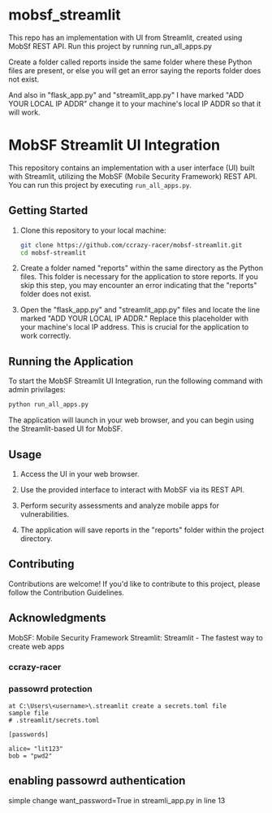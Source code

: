 # mobsf_streamlit
This repo has an implementation with UI from Streamlit, created using MobSf REST API. Run this project by running run_all_apps.py

Create a folder called reports inside the same folder where these Python files are present, or else you will get an error saying the reports folder does not exist.

And also in "flask_app.py" and "streamlit_app.py" I have marked "ADD YOUR LOCAL IP ADDR" change it to your machine's local IP ADDR so that it will work.


# MobSF Streamlit UI Integration

This repository contains an implementation with a user interface (UI) built with Streamlit, utilizing the MobSF (Mobile Security Framework) REST API. You can run this project by executing `run_all_apps.py`.

## Getting Started

1. Clone this repository to your local machine:

   ```bash
   git clone https://github.com/ccrazy-racer/mobsf-streamlit.git
   cd mobsf-streamlit

2. Create a folder named "reports" within the same directory as the Python files. This folder is necessary for the application to store reports. If you skip this step, you may encounter an error indicating that the "reports" folder does not exist.

3. Open the "flask_app.py" and "streamlit_app.py" files and locate the line marked "ADD YOUR LOCAL IP ADDR." Replace this placeholder with your machine's local IP address. This is crucial for the application to work correctly.


## Running the Application
To start the MobSF Streamlit UI Integration, run the following command with admin privilages:
```bash
python run_all_apps.py
```
The application will launch in your web browser, and you can begin using the Streamlit-based UI for MobSF.

## Usage
1. Access the UI in your web browser.

2. Use the provided interface to interact with MobSF via its REST API.

3. Perform security assessments and analyze mobile apps for vulnerabilities.

4. The application will save reports in the "reports" folder within the project directory.

## Contributing
Contributions are welcome! If you'd like to contribute to this project, please follow the Contribution Guidelines.

## Acknowledgments
MobSF: Mobile Security Framework
Streamlit: Streamlit - The fastest way to create web apps



### ccrazy-racer
### passowrd protection
```
at C:\Users\<username>\.streamlit create a secrets.toml file 
sample file 
# .streamlit/secrets.toml

[passwords]

alice= "lit123"
bob = "pwd2"
```
## enabling passowrd authentication 
simple change want_password=True in streamli_app.py in line 13